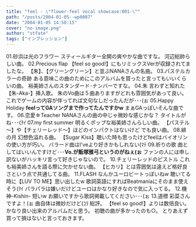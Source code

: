 ```yaml
---
title: "feel - \"flower-feel vocal showcase:001-\""
path: "/posts/2004-01-05--wp0007"
date: "2004-01-05 14:50:15"
cover: "no-image.png"
author: "stfate"
tags: ["インプレッション"]
---
```


01.砂浜は光のフラワー
スティールギター全開の爽やかな曲ですな。
河辺総帥らしい曲。
02.Precious flap
【feel so good!】にもリミックスVerが収録されてましたな。
【朱】、【グリーングリーン】と並ぶNANAさんの名曲。
03.パステルカラーの奇跡
ある意味この曲のためにこのアルバムを買ったと言ってもいいくらいの曲。
裕美姉さんのスタンダード･ナンバーですな。
04.朱
言わずと知れた【朱-Aka-】挿入歌。
朱のVo曲は５曲ありますがどれも雰囲気があって良い。
これでゲームの内容が伴ってれば文句なしだったんだが･･･(ぉ
05.Happy Holiday
<b>feelってGAソングまで作ってたんですかw</b>
まぁGAっぽいそんな曲です。
06.恋愛☆Teacher
NANAさんの曲の中じゃ微妙な感じかな？
タイトルがね･･･(ｦｲ
07.my first summer
明るくポップな裕美姉さんらしい曲。
【パステル～】や【チェリーレッド～】ほどのインパクトはないけど
でも良い曲。
08.緋の月
幻想色溢れる曲。
【Sugar Kiss】聴いた時も思ったけどfeelはバイオリンの使い方が巧い。
バラード曲はI'veより好きかもしれない(ﾏﾃ
09.祈りの歌
曲としてはいいんですけど･･･<b>Vo.が飯塚雅弓というのがねぇ(ぉ</b>
ファンの人には申し訳ないがハッキリ言って好きじゃないので。
10.チェリーレッドのピストル
これも裕美姉さんを語る際に欠かせない曲。
【ヒカリ】とは雰囲気は違えど格好良さという点で共通してる曲。
11.FLASH
なんかユーロビートっぽいねw
聴いてる時に【LUV TO ME】思い出したw
歌詞英語にすればBeatmaniaにそのまま使えそう(ｦｲ
パラパラは嫌いだけどユーロはかなり好きなので気に入ってる。
12.機神-Kishin-
短いw
お願いですから歌詞掲載してください･･･(ぉ
13.道標
彩菜さんですよ！(ぉ
曲自体は微妙だけど(ｺﾗ
総評。
【feel so good!】よりは数倍良い。
かなり良い出来のアルバムだと思う。
初聴の曲が多かったのも○。
とりあえず買って損はないと言っておきます。
